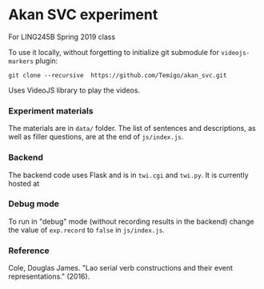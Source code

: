 # Akan SVC experiment
For LING245B Spring 2019 class

To use it locally, without forgetting to initialize git submodule for
`videojs-markers` plugin:
```
git clone --recursive  https://github.com/Temigo/akan_svc.git
```

Uses VideoJS library to play the videos.

### Experiment materials
The materials are in `data/` folder. The list of sentences and descriptions,
as well as filler questions, are at the end of `js/index.js`.

### Backend
The backend code uses Flask and is in `twi.cgi` and `twi.py`.
It is currently hosted at

### Debug mode
To run in "debug" mode (without recording results in the backend) change the value
of `exp.record` to `false` in `js/index.js`.

### Reference
Cole, Douglas James. "Lao serial verb constructions and their event representations." (2016).
